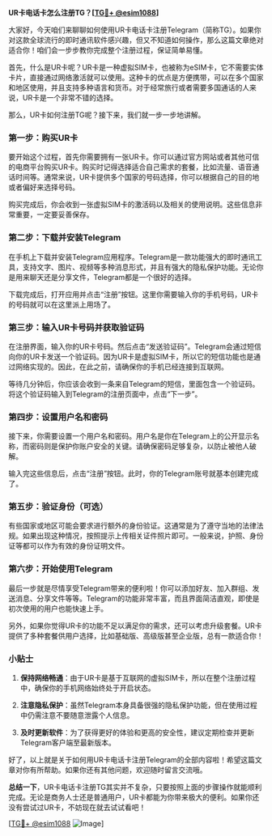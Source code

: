 **UR卡电话卡怎么注册TG？[[TG💪+ @esim1088](https://t.me/s/esim1088)]**

大家好，今天咱们来聊聊如何使用UR卡电话卡注册Telegram（简称TG）。如果你对这款全球流行的即时通讯软件感兴趣，但又不知道如何操作，那么这篇文章绝对适合你！咱们会一步步教你完成整个注册过程，保证简单易懂。

首先，什么是UR卡呢？UR卡是一种虚拟SIM卡，也被称为eSIM卡，它不需要实体卡片，直接通过网络激活就可以使用。这种卡的优点是方便携带，可以在多个国家和地区使用，并且支持多种语言和货币。对于经常旅行或者需要多国通话的人来说，UR卡是一个非常不错的选择。

那么，UR卡如何注册TG呢？接下来，我们就一步一步地讲解。

### 第一步：购买UR卡

要开始这个过程，首先你需要拥有一张UR卡。你可以通过官方网站或者其他可信的电商平台购买UR卡。购买时记得选择适合自己需求的套餐，比如流量、语音通话时间等。通常来说，UR卡提供多个国家的号码选择，你可以根据自己的目的地或者偏好来选择号码。

购买完成后，你会收到一张虚拟SIM卡的激活码以及相关的使用说明。这些信息非常重要，一定要妥善保存。

### 第二步：下载并安装Telegram

在手机上下载并安装Telegram应用程序。Telegram是一款功能强大的即时通讯工具，支持文字、图片、视频等多种消息形式，并且有强大的隐私保护功能。无论你是用来聊天还是分享文件，Telegram都是一个很好的选择。

下载完成后，打开应用并点击“注册”按钮。这里你需要输入你的手机号码，UR卡的号码就可以在这里派上用场了。

### 第三步：输入UR卡号码并获取验证码

在注册界面，输入你的UR卡号码。然后点击“发送验证码”。Telegram会通过短信向你的UR卡发送一个验证码。因为UR卡是虚拟SIM卡，所以它的短信功能也是通过网络实现的。因此，在此之前，请确保你的手机已经连接到互联网。

等待几分钟后，你应该会收到一条来自Telegram的短信，里面包含一个验证码。将这个验证码输入到Telegram的注册页面中，点击“下一步”。

### 第四步：设置用户名和密码

接下来，你需要设置一个用户名和密码。用户名是你在Telegram上的公开显示名称，而密码则是保护你账户安全的关键。请确保密码足够复杂，以防止被他人破解。

输入完这些信息后，点击“注册”按钮。此时，你的Telegram账号就基本创建完成了。

### 第五步：验证身份（可选）

有些国家或地区可能会要求进行额外的身份验证。这通常是为了遵守当地的法律法规。如果出现这种情况，按照提示上传相关证件照片即可。一般来说，护照、身份证等都可以作为有效的身份证明文件。

### 第六步：开始使用Telegram

最后一步就是尽情享受Telegram带来的便利啦！你可以添加好友、加入群组、发送消息、分享文件等等。Telegram的功能非常丰富，而且界面简洁直观，即使是初次使用的用户也能快速上手。

另外，如果你觉得UR卡的功能不足以满足你的需求，还可以考虑升级套餐。UR卡提供了多种套餐供用户选择，比如基础版、高级版甚至企业版，总有一款适合你！

### 小贴士

1. **保持网络畅通**：由于UR卡是基于互联网的虚拟SIM卡，所以在整个注册过程中，确保你的手机网络始终处于开启状态。
   
2. **注意隐私保护**：虽然Telegram本身具备很强的隐私保护功能，但在使用过程中仍需注意不要随意泄露个人信息。

3. **及时更新软件**：为了获得更好的体验和更高的安全性，建议定期检查并更新Telegram客户端至最新版本。

好了，以上就是关于如何用UR卡电话卡注册Telegram的全部内容啦！希望这篇文章对你有所帮助。如果你还有其他问题，欢迎随时留言交流哦。

**总结一下**，UR卡电话卡注册TG其实并不复杂，只要按照上面的步骤操作就能顺利完成。无论是商务人士还是普通用户，UR卡都能为你带来极大的便利。如果你还没有尝试过UR卡，不妨现在就去试试看吧！

[[TG💪+ @esim1088](https://t.me/s/esim1088) ![Image](https://i.postimg.cc/4NQfJmqS/Snipaste-2025-05-13-00-14-12.png)]
